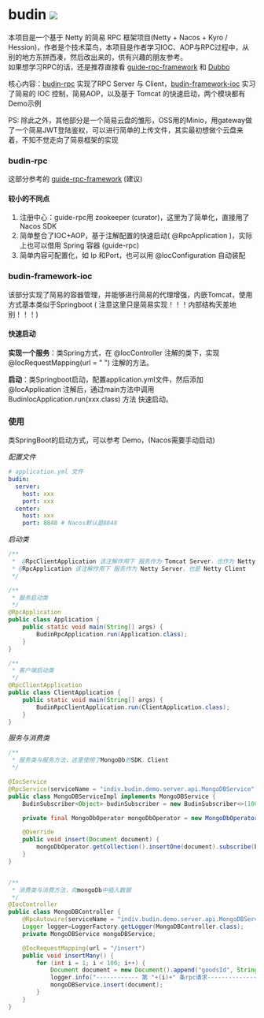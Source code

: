 # budin <img src="https://github.com/homedone/budin/tree/fileserver/budin-web/public/budin.png">

本项目是一个基于 Netty 的简易 RPC 框架项目(Netty + Nacos + Kyro / Hession)，作者是个技术菜鸟，本项目是作者学习IOC、AOP与RPC过程中，从别的地方东拼西凑，然后改出来的，供有兴趣的朋友参考。  
如果想学习RPC的话，还是推荐直接看
[guide-rpc-framework](https://github.com/Snailclimb/guide-rpc-framework) 和 [Dubbo](https://github.com/apache/dubbo)


核心内容：[budin-rpc](https://github.com/homedone/budin/tree/fileserver/budin-rpc)
实现了RPC Server 与 Client，[budin-framework-ioc](https://github.com/homedone/budin/tree/fileserver/budin-framework-ioc)
实习了简易的 IOC 控制，简易AOP，以及基于 Tomcat 的快速启动，两个模块都有Demo示例

PS: 除此之外，其他部分是一个简易云盘的雏形，OSS用的Minio，用gateway做了一个简易JWT登陆鉴权，可以进行简单的上传文件，其实最初想做个云盘来着，不知不觉走向了简易框架的实现
### budin-rpc

这部分参考的 [guide-rpc-framework](https://github.com/Snailclimb/guide-rpc-framework) (建议)

#### 较小的不同点

1. 注册中心：guide-rpc用 zookeeper (curator)，这里为了简单化，直接用了 Nacos SDK
2. 简单整合了IOC+AOP，基于注解配置的快速启动( @RpcApplication )，实际上也可以借用 Spring 容器 (guide-rpc)
3. 简单内容可配置化，如 Ip 和Port，也可以用 @IocConfiguration 自动装配

### budin-framework-ioc

该部分实现了简易的容器管理，并能够进行简易的代理增强，内嵌Tomcat，使用方式基本类似于Springboot (
注意这里只是简易实现！！！内部结构天差地别！！！)

#### 快速启动

**实现一个服务**：类Spring方式，在 @IocController 注解的类下，实现 @IocRequestMapping(url = " ") 注解的方法。

**启动**：类Springboot启动，配置application.yml文件，然后添加 @IocApplication 注解后，通过main方法中调用
BudinIocApplication.run(xxx.class) 方法 快速启动。

### 使用
类SpringBoot的启动方式，可以参考 Demo，(Nacos需要手动启动)

*配置文件*
~~~ yaml
# application.yml 文件
budin:
  server:
    host: xxx
    port: xxx
  center:
    host: xxx
    port: 8848 # Nacos默认是8848
~~~

*启动类*
~~~java
/**
 *  @RpcClientApplication 该注解作用下 服务作为 Tomcat Server，也作为 Netty Client
 * @RpcApplication 该注解作用下 服务作为 Netty Server，也是 Netty Client
 */

/**
 * 服务启动类
 */
@RpcApplication
public class Application {
    public static void main(String[] args) {
        BudinRpcApplication.run(Application.class);
    }
}

/**
 * 客户端启动类
 */
@RpcClientApplication
public class ClientApplication {
    public static void main(String[] args) {
        BudinRpcClientApplication.run(ClientApplication.class);
    }
}

~~~
*服务与消费类*
~~~java
/**
 * 服务类与服务方法，这里使用了MongoDb的SDK，Client
 */

@IocService
@RpcService(serviceName = "indiv.budin.demo.server.api.MongoDBService")
public class MongoDBServiceImpl implements MongoDBService {
    BudinSubscriber<Object> budinSubscriber = new BudinSubscriber<>(100);

    private final MongoDbOperator mongoDbOperator = new MongoDbOperator(MongoDBClient.connect()).changeDatabase("budin").changeCollection("goods");

    @Override
    public void insert(Document document) {
        mongoDbOperator.getCollection().insertOne(document).subscribe(budinSubscriber);
    }
}


/**
 * 消费类与消费方法，向mongoDb中插入数据
 */
@IocController
public class MongoDBController {
    @RpcAutowire(serviceName = "indiv.budin.demo.server.api.MongoDBService")
    Logger logger=LoggerFactory.getLogger(MongoDBController.class);
    private MongoDBService mongoDBService;

    @IocRequestMapping(url = "/insert")
    public void insertMany() {
        for (int i = 1; i < 100; i++) {
            Document document = new Document().append("goodsId", String.valueOf(i)).append("type", "book").append("name", "book" + i);
            logger.info("------------ 第 "+(i)+" 条rpc请求--------------");
            mongoDBService.insert(document);
        }
    }
}


~~~
